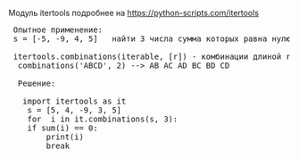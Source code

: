 Модуль itertools  подробнее на https://python-scripts.com/itertools
 <pre>
 Опытное применение:
 s = [-5, -9, 4, 5]   найти 3 числа сумма которых равна нулю
 
 itertools.combinations(iterable, [r]) - комбинации длиной r из iterable без повторяющихся элементов.
  combinations('ABCD', 2) --> AB AC AD BC BD CD 
  
  Решение:
  
   import itertools as it
    s = [5, 4, -9, 3, 5]
    for  i in it.combinations(s, 3):
    if sum(i) == 0:
        print(i)
        break
 </pre>
